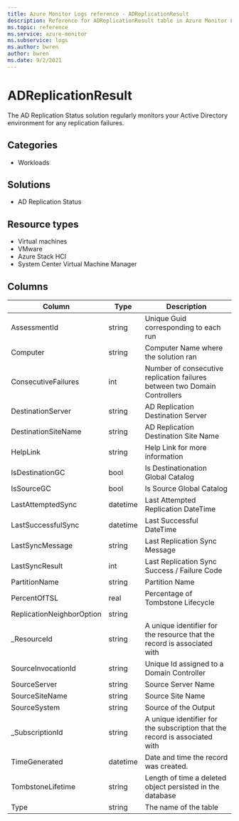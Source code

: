 ```yaml
---
title: Azure Monitor Logs reference - ADReplicationResult
description: Reference for ADReplicationResult table in Azure Monitor Logs.
ms.topic: reference
ms.service: azure-monitor
ms.subservice: logs
ms.author: bwren
author: bwren
ms.date: 9/2/2021
---
```


# ADReplicationResult

 The AD Replication Status solution regularly monitors your Active Directory environment for any replication failures.

## Categories

- Workloads
## Solutions

- AD Replication Status
## Resource types

- Virtual machines
- VMware
- Azure Stack HCI
- System Center Virtual Machine Manager




## Columns

|Column|Type|Description|
|---|---|---|
|AssessmentId|string|Unique Guid corresponding to each run|
|Computer|string|Computer Name where the solution ran|
|ConsecutiveFailures|int|Number of consecutive replication failures between two Domain Controllers|
|DestinationServer|string|AD Replication Destination Server|
|DestinationSiteName|string|AD Replication Destination Site Name|
|HelpLink|string|Help Link for more information|
|IsDestinationGC|bool|Is Destinationation Global Catalog|
|IsSourceGC|bool|Is Source Global Catalog|
|LastAttemptedSync|datetime|Last Attempted Replication DateTime|
|LastSuccessfulSync|datetime|Last Successful DateTime|
|LastSyncMessage|string|Last Replication Sync Message|
|LastSyncResult|int|Last Replication Sync Success / Failure Code|
|PartitionName|string|Partition Name|
|PercentOfTSL|real|Percentage of Tombstone Lifecycle|
|ReplicationNeighborOption|string||
|_ResourceId|string|A unique identifier for the resource that the record is associated with|
|SourceInvocationId|string|Unique Id assigned to a Domain Controller|
|SourceServer|string|Source Server Name|
|SourceSiteName|string|Source Site Name|
|SourceSystem|string|Source of the Output|
|_SubscriptionId|string|A unique identifier for the subscription that the record is associated with|
|TimeGenerated|datetime|Date and time the record was created.|
|TombstoneLifetime|string|Length of time a deleted object persisted in the database|
|Type|string|The name of the table|
